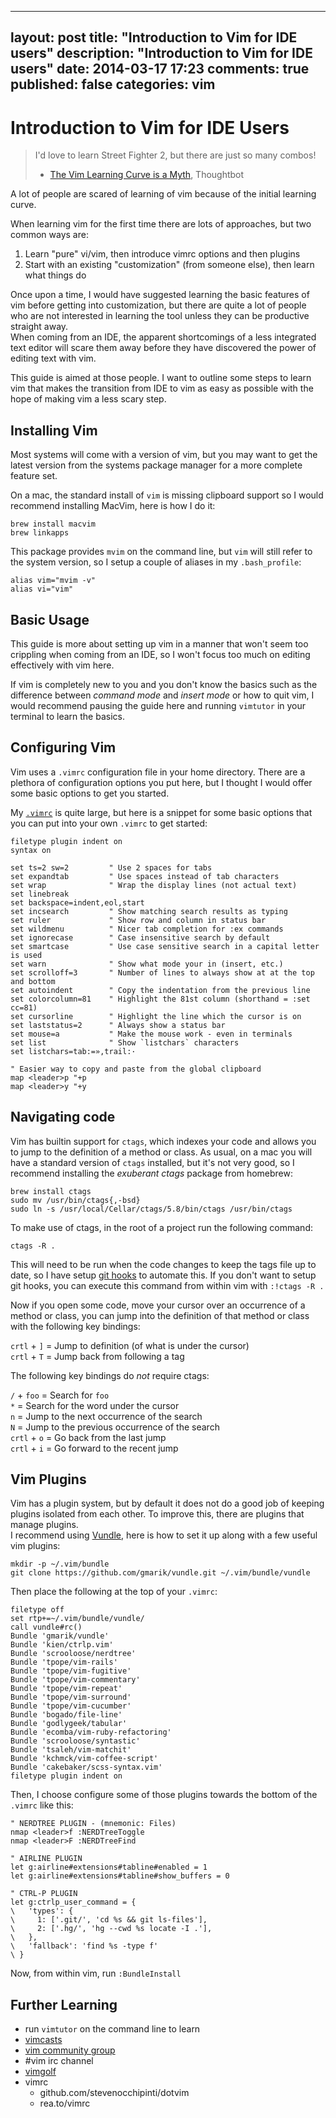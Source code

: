 ---
layout: post
title: "Introduction to Vim for IDE users"
description: "Introduction to Vim for IDE users"
date: 2014-03-17 17:23
comments: true
published: false
categories: vim
--

Introduction to Vim for IDE Users
=================================

> I'd love to learn Street Fighter 2, but there are just so many combos!   
> - [The Vim Learning Curve is a Myth](http://robots.thoughtbot.com/the-vim-learning-curve-is-a-myth), Thoughtbot

A lot of people are scared of learning of vim because of the initial learning curve.

When learning vim for the first time there are lots of approaches, but two common ways are:

1. Learn "pure" vi/vim, then introduce vimrc options and then plugins
2. Start with an existing "customization" (from someone else), then learn what things do

Once upon a time, I would have suggested learning the basic features of vim before getting into customization, but there are quite a lot of people who are not interested in learning the tool unless they can be productive straight away.  
When coming from an IDE, the apparent shortcomings of a less integrated text editor will scare them away before they have discovered the power of editing text with vim.

This guide is aimed at those people. I want to outline some steps to learn vim that makes the transition from IDE to vim as easy as possible with the hope of making vim a less scary step.


Installing Vim
--------------

Most systems will come with a version of vim, but you may want to get the latest version from the systems package manager for a more complete feature set.

On a mac, the standard install of `vim` is missing clipboard support so I would recommend installing MacVim, here is how I do it:

```
brew install macvim
brew linkapps
```

This package provides `mvim` on the command line, but `vim` will still refer to the system version, so I setup a couple of aliases in my `.bash_profile`:

```
alias vim="mvim -v"
alias vi="vim"
```


Basic Usage
-----------

This guide is more about setting up vim in a manner that won't seem too crippling when coming from an IDE, so I won't focus too much on editing effectively with vim here.

If vim is completely new to you and you don't know the basics such as the difference between _command mode_ and _insert mode_ or how to quit vim, I would recommend pausing the guide here and running `vimtutor` in your terminal to learn the basics.


Configuring Vim
---------------

Vim uses a `.vimrc` configuration file in your home directory. There are a plethora of configuration options you put here, but I thought I would offer some basic options to get you started.

My [`.vimrc`](https://github.com/stevenocchipinti/dotvim/blob/master/vimrc) is quite large, but here is a snippet for some basic options that you can put into your own `.vimrc` to get started:

```
filetype plugin indent on
syntax on

set ts=2 sw=2         " Use 2 spaces for tabs
set expandtab         " Use spaces instead of tab characters
set wrap              " Wrap the display lines (not actual text)
set linebreak
set backspace=indent,eol,start
set incsearch         " Show matching search results as typing
set ruler             " Show row and column in status bar
set wildmenu          " Nicer tab completion for :ex commands
set ignorecase        " Case insensitive search by default
set smartcase         " Use case sensitive search in a capital letter is used
set warn              " Show what mode your in (insert, etc.)
set scrolloff=3       " Number of lines to always show at at the top and bottom
set autoindent        " Copy the indentation from the previous line
set colorcolumn=81    " Highlight the 81st column (shorthand = :set cc=81)
set cursorline        " Highlight the line which the cursor is on
set laststatus=2      " Always show a status bar
set mouse=a           " Make the mouse work - even in terminals
set list              " Show `listchars` characters
set listchars=tab:=»,trail:·

" Easier way to copy and paste from the global clipboard
map <leader>p "+p
map <leader>y "+y
```


Navigating code
---------------

Vim has builtin support for `ctags`, which indexes your code and allows you to jump to the definition of a method or class. As usual, on a mac you will have a standard version of `ctags` installed, but it's not very good, so I recommend installing the _exuberant ctags_ package from homebrew:

```
brew install ctags
sudo mv /usr/bin/ctags{,-bsd}
sudo ln -s /usr/local/Cellar/ctags/5.8/bin/ctags /usr/bin/ctags
```

To make use of ctags, in the root of a project run the following command:

```
ctags -R .
```

This will need to be run when the code changes to keep the tags file up to date, so I have setup [git hooks](http://tbaggery.com/2011/08/08/effortless-ctags-with-git.html) to automate this. If you don't want to setup git hooks, you can execute this command from within vim with `:!ctags -R .`

Now if you open some code, move your cursor over an occurrence of a method or class, you can jump into the definition of that method or class with the following key bindings:

`crtl` + `]` = Jump to definition (of what is under the cursor)  
`crtl` + `T` = Jump back from following a tag

The following key bindings do _not_ require ctags:

`/` + `foo` = Search for `foo`  
`*` = Search for the word under the cursor  
`n` = Jump to the next occurrence of the search  
`N` = Jump to the previous occurrence of the search  
`crtl` + `o` = Go back from the last jump  
`crtl` + `i` = Go forward to the recent jump  


Vim Plugins
-----------

Vim has a plugin system, but by default it does not do a good job of keeping plugins isolated from each other. To improve this, there are plugins that manage plugins.  
I recommend using [Vundle](https://github.com/gmarik/vundle), here is how to set it up along with a few useful vim plugins:

```
mkdir -p ~/.vim/bundle
git clone https://github.com/gmarik/vundle.git ~/.vim/bundle/vundle
```

Then place the following at the top of your `.vimrc`:

```
filetype off
set rtp+=~/.vim/bundle/vundle/
call vundle#rc()
Bundle 'gmarik/vundle'
Bundle 'kien/ctrlp.vim'
Bundle 'scrooloose/nerdtree'
Bundle 'tpope/vim-rails'
Bundle 'tpope/vim-fugitive'
Bundle 'tpope/vim-commentary'
Bundle 'tpope/vim-repeat'
Bundle 'tpope/vim-surround'
Bundle 'tpope/vim-cucumber'
Bundle 'bogado/file-line'
Bundle 'godlygeek/tabular'
Bundle 'ecomba/vim-ruby-refactoring'
Bundle 'scrooloose/syntastic'
Bundle 'tsaleh/vim-matchit'
Bundle 'kchmck/vim-coffee-script'
Bundle 'cakebaker/scss-syntax.vim'
filetype plugin indent on
```

Then, I choose configure some of those plugins towards the bottom of the `.vimrc` like this:

```
" NERDTREE PLUGIN - (mnemonic: Files)
nmap <leader>f :NERDTreeToggle
nmap <leader>F :NERDTreeFind

" AIRLINE PLUGIN
let g:airline#extensions#tabline#enabled = 1
let g:airline#extensions#tabline#show_buffers = 0

" CTRL-P PLUGIN
let g:ctrlp_user_command = {
\   'types': {
\     1: ['.git/', 'cd %s && git ls-files'],
\     2: ['.hg/', 'hg --cwd %s locate -I .'],
\   },
\   'fallback': 'find %s -type f'
\ }
```

Now, from within vim, run `:BundleInstall`


Further Learning
----------------

- run `vimtutor` on the command line to learn 
- [vimcasts](http://vimcasts.org/)
- [vim community group](https://community.rea-group.com/groups/vim) 
- \#vim irc channel 
- [vimgolf](http://www.vimgolf.com/)
- vimrc
  - github.com/stevenocchipinti/dotvim
  - rea.to/vimrc
